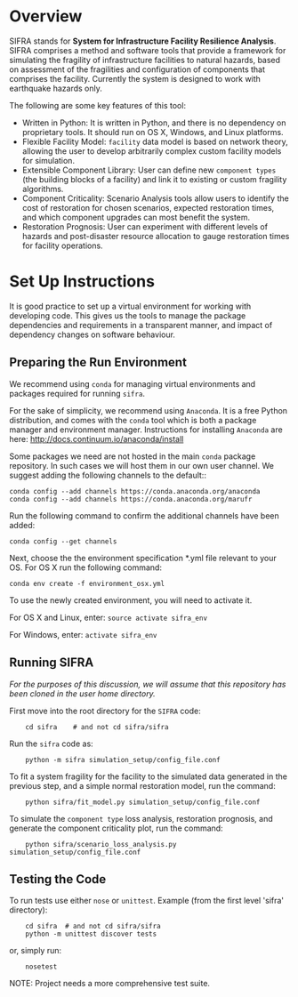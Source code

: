 Overview
==========
SIFRA stands for **System for Infrastructure Facility Resilience
Analysis**.
SIFRA comprises a method and software tools that provide a framework
for simulating the fragility of infrastructure facilities to natural
hazards, based on assessment of the fragilities and configuration of
components that comprises the facility. Currently the system is
designed to work with earthquake hazards only.

The following are some key features of this tool:

- Written in Python: It is written in Python, and there is no
  dependency on proprietary tools. It should run on OS X, Windows, and
  Linux platforms.
- Flexible Facility Model: ``facility`` data model is based on network
  theory, allowing the user to develop arbitrarily complex custom
  facility models for simulation.
- Extensible Component Library: User can define new ``component types``
  (the building blocks of a facility) and link it to existing or
  custom fragility algorithms.
- Component Criticality: Scenario Analysis tools allow users to
  identify the cost of restoration for chosen scenarios, expected
  restoration times, and which component upgrades can most benefit
  the system.
- Restoration Prognosis: User can experiment with different levels of
  hazards and post-disaster resource allocation to gauge restoration
  times for facility operations.


Set Up Instructions
=======================
It is good practice to set up a virtual environment for working with
developing code. This gives us the tools to manage the package
dependencies and requirements in a transparent manner, and impact of
dependency changes on software behaviour.


Preparing the Run Environment
------------------------------
We recommend using ``conda`` for managing virtual environments and
packages required for running ``sifra``.

For the sake of simplicity, we recommend using ``Anaconda``. It is a
free Python distribution, and comes with the ``conda`` tool which is
both a package manager and environment manager. Instructions for
installing ``Anaconda`` are here:
<http://docs.continuum.io/anaconda/install>

Some packages we need are not hosted in the main ``conda`` package
repository. In such cases we will host them in our own user channel.
We suggest adding the following channels to the default::

    conda config --add channels https://conda.anaconda.org/anaconda
    conda config --add channels https://conda.anaconda.org/marufr

Run the following command to confirm the additional channels have
been added:

    conda config --get channels

Next, choose the the environment specification *.yml file relevant
to your OS. For OS X run the following command:

    conda env create -f environment_osx.yml

To use the newly created environment, you will need to activate it.

For OS X and Linux, enter:  ``source activate sifra_env``

For Windows, enter:  ``activate sifra_env``


Running SIFRA
----------------
*For the purposes of this discussion, we will assume that this
repository has been cloned in the user home directory.*

First move into the root directory for the `SIFRA` code:

```
    cd sifra    # and not cd sifra/sifra
```

Run the `sifra` code as:

```
    python -m sifra simulation_setup/config_file.conf
```

To fit a system fragility for the facility to the simulated data
generated in the previous step, and a simple normal restoration
model, run the command:

```
    python sifra/fit_model.py simulation_setup/config_file.conf
```

To simulate the `component type` loss analysis, restoration prognosis,
and generate the component criticality plot, run the command:

```
    python sifra/scenario_loss_analysis.py simulation_setup/config_file.conf
```

Testing the Code
------------------
To run tests use either ``nose`` or ``unittest``.
Example (from the first level 'sifra' directory):

```
    cd sifra  # and not cd sifra/sifra
    python -m unittest discover tests
```

or, simply run:

```
    nosetest
```

NOTE: Project needs a more comprehensive test suite.

